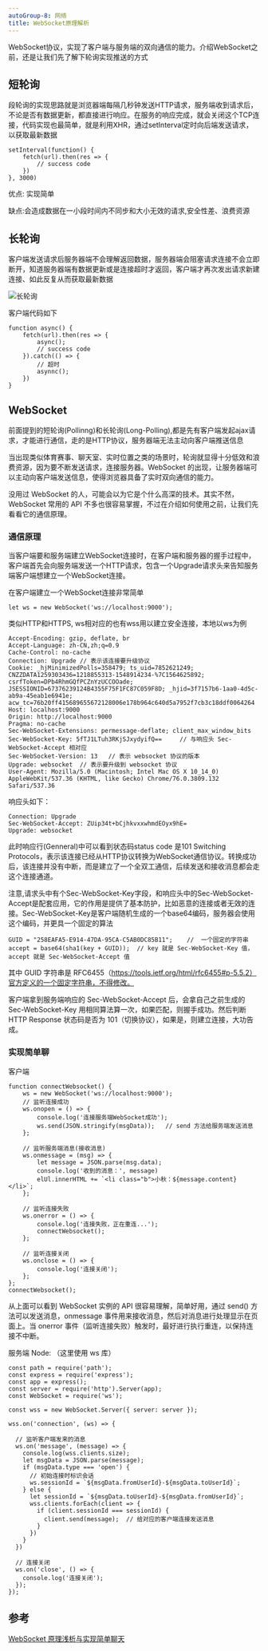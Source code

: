 ```yaml
---
autoGroup-8: 网络
title: WebSocket原理解析
---
```


WebSocket协议，实现了客户端与服务端的双向通信的能力。介绍WebSocket之前，还是让我们先了解下轮询实现推送的方式

## 短轮询
段轮询的实现思路就是浏览器端每隔几秒钟发送HTTP请求，服务端收到请求后，不论是否有数据更新，都直接进行响应。在服务的响应完成，就会关闭这个TCP连接，代码实现也最简单，就是利用XHR，通过setInterval定时向后端发送请求，以获取最新数据
```
setInterval(function() {
    fetch(url).then(res => {
        // success code
    })
}, 3000)
```

优点: 实现简单

缺点:会造成数据在一小段时间内不同步和大小无效的请求,安全性差、浪费资源

## 长轮询
客户端发送请求后服务器端不会理解返回数据，服务器端会阻塞请求连接不会立即断开，知道服务器端有数据更新或是连接超时才返回，客户端才再次发出请求新建连接、如此反复从而获取最新数据

![长轮询](./images/aHR0cHM6Ly9tbWJpei5xcGljLmNuL21tYml6X2pwZy92ekVpYjlJUmhaRDcyNFpjWUgzaWFtSmpUcjhpY2ZSRXo1ZDRSQlhqT1ZZcXlCblc0T2VVMWhIcjRxekxlY0NJN3pLb2NsYXFKNXBFYjZhRXl1NEV4aWJLVXcvNjQw.jpeg)

客户端代码如下
```
function async() {
    fetch(url).then(res => {
        async();
        // success code
    }).catch(() => {
        // 超时
        asynnc();
    })
}
```

## WebSocket
前面提到的短轮询(Pollinng)和长轮询(Long-Polling),都是先有客户端发起ajax请求，才能进行通信，走的是HTTP协议，服务器端无法主动向客户端推送信息

当出现类似体育赛事、聊天室、实时位置之类的场景时，轮询就显得十分低效和浪费资源，因为要不断发送请求，连接服务器。WebSocket 的出现，让服务器端可以主动向客户端发送信息，使得浏览器具备了实时双向通信的能力。

没用过 WebSocket 的人，可能会以为它是个什么高深的技术。其实不然，WebSocket 常用的 API 不多也很容易掌握，不过在介绍如何使用之前，让我们先看看它的通信原理。

### 通信原理

当客户端要和服务端建立WebSocket连接时，在客户端和服务器的握手过程中，客户端首先会向服务端发送一个HTTP请求，包含一个Upgrade请求头来告知服务端客户端想建立一个WebSocket连接。

在客户端建立一个WebSocket连接非常简单

```
let ws = new WebSocket('ws://localhost:9000');
```

类似HTTP和HTTPS, ws相对应的也有wss用以建立安全连接，本地以ws为例

```
Accept-Encoding: gzip, deflate, br
Accept-Language: zh-CN,zh;q=0.9
Cache-Control: no-cache
Connection: Upgrade	// 表示该连接要升级协议
Cookie: _hjMinimizedPolls=358479; ts_uid=7852621249; CNZZDATA1259303436=1218855313-1548914234-%7C1564625892; csrfToken=DPb4RhmGQfPCZnYzUCCOOade; JSESSIONID=67376239124B4355F75F1FC87C059F8D; _hjid=3f7157b6-1aa0-4d5c-ab9a-45eab1e6941e; acw_tc=76b20ff415689655672128006e178b964c640d5a7952f7cb3c18ddf0064264
Host: localhost:9000
Origin: http://localhost:9000
Pragma: no-cache
Sec-WebSocket-Extensions: permessage-deflate; client_max_window_bits
Sec-WebSocket-Key: 5fTJ1LTuh3RKjSJxydyifQ==		// 与响应头 Sec-WebSocket-Accept 相对应
Sec-WebSocket-Version: 13	// 表示 websocket 协议的版本
Upgrade: websocket	// 表示要升级到 websocket 协议
User-Agent: Mozilla/5.0 (Macintosh; Intel Mac OS X 10_14_0) AppleWebKit/537.36 (KHTML, like Gecko) Chrome/76.0.3809.132 Safari/537.36
```
响应头如下：

```
Connection: Upgrade
Sec-WebSocket-Accept: ZUip34t+bCjhkvxxwhmdEOyx9hE=
Upgrade: websocket
```
此时响应行(Genneral)中可以看到状态码status code 是101 Switching Protocols，表示该连接已经从HTTP协议转换为WebSocket通信协议。转换成功后，该连接并没有中断，而是建立了一个全双工通信，后续发送和接收消息都会走这个连接通道。

注意,请求头中有个Sec-WebSocket-Key字段，和响应头中的Sec-WebSocket-Accept是配套应用，它的作用是提供了基本防护，比如恶意的连接或者无效的连接。Sec-WebSocket-Key是客户端随机生成的一个base64编码，服务器会使用这个编码，并更具一个固定的算法
```
GUID = "258EAFA5-E914-47DA-95CA-C5AB0DC85B11";    //  一个固定的字符串
accept = base64(sha1(key + GUID));	// key 就是 Sec-WebSocket-Key 值，accept 就是 Sec-WebSocket-Accept 值

```
其中 GUID 字符串是 RFC6455（https://tools.ietf.org/html/rfc6455#p-5.5.2）官方定义的一个固定字符串，不得修改。

客户端拿到服务端响应的 Sec-WebSocket-Accept 后，会拿自己之前生成的 Sec-WebSocket-Key 用相同算法算一次，如果匹配，则握手成功。然后判断 HTTP Response 状态码是否为 101（切换协议），如果是，则建立连接，大功告成。

### 实现简单聊

客户端
```
function connectWebsocket() {
    ws = new WebSocket('ws://localhost:9000');
    // 监听连接成功
    ws.onopen = () => {
        console.log('连接服务端WebSocket成功');
        ws.send(JSON.stringify(msgData));	// send 方法给服务端发送消息
    };
 
    // 监听服务端消息(接收消息)
    ws.onmessage = (msg) => {
        let message = JSON.parse(msg.data);
        console.log('收到的消息：', message)
        elUl.innerHTML += `<li class="b">小秋：${message.content}</li>`;
    };
 
    // 监听连接失败
    ws.onerror = () => {
        console.log('连接失败，正在重连...');
        connectWebsocket();
    };
 
    // 监听连接关闭
    ws.onclose = () => {
    	console.log('连接关闭');
    };
};
connectWebsocket();
```
从上面可以看到 WebSocket 实例的 API 很容易理解，简单好用，通过 send() 方法可以发送消息，onmessage 事件用来接收消息，然后对消息进行处理显示在页面上。当 onerror 事件（监听连接失败）触发时，最好进行执行重连，以保持连接不中断。

服务端 Node: （这里使用 ws 库）
```
const path = require('path');
const express = require('express');
const app = express();
const server = require('http').Server(app);
const WebSocket = require('ws');
 
const wss = new WebSocket.Server({ server: server });
 
wss.on('connection', (ws) => {
 
  // 监听客户端发来的消息
  ws.on('message', (message) => {
    console.log(wss.clients.size);
    let msgData = JSON.parse(message);
    if (msgData.type === 'open') {
      // 初始连接时标识会话
      ws.sessionId = `${msgData.fromUserId}-${msgData.toUserId}`;
    } else {
      let sessionId = `${msgData.toUserId}-${msgData.fromUserId}`;
      wss.clients.forEach(client => {
        if (client.sessionId === sessionId) {
          client.send(message);	 // 给对应的客户端连接发送消息
        }
      })
    }
  })
 
  // 连接关闭
  ws.on('close', () => {
    console.log('连接关闭');
  });
});
```

## 参考
[WebSocket 原理浅析与实现简单聊天](https://blog.csdn.net/weixin_39843414/article/details/105672024)